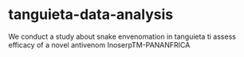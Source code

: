 # tanguieta-data-analysis
We conduct a study about snake envenomation in tanguieta ti assess efficacy of a novel antivenom InoserpTM-PANANFRICA 
